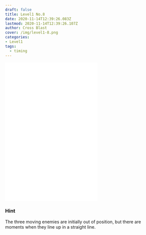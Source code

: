 ```yaml
---
draft: false
title: Level1 No.8
date: 2020-11-14T12:39:26.083Z
lastmod: 2020-11-14T12:39:26.107Z
author: Cross Blast
cover: /img/level1-8.png
categories:
- Level1
tags:
  - timing
---
```

<p><iframe style="height: 450px;" src="//fervent-lumiere-0e0ee3.netlify.app/#/blast/level1-8/en" frameborder="0" scrolling="no" allowfullscreen=""></iframe></p>

### Hint

The three moving enemies are initially out of position, but there are moments when they line up in a straight line.